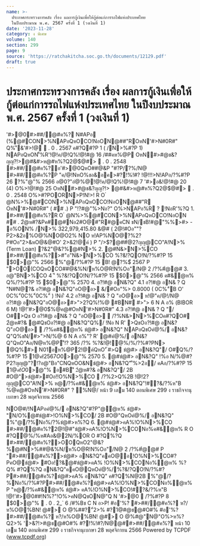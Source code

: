 ```yaml
---
name: >-
  ประกาศกระทรวงการคลัง เรื่อง ผลการกู้เงินเพื่อให้กู้ต่อแก่การรถไฟแห่งประเทศไทย
  ในปีงบประมาณ พ.ศ. 2567 ครั้งที่ 1 (วงเงินที่ 1)
date: '2023-11-28'
category: ง พิเศษ
volume: 140
section: 299
page: 9
source: 'https://ratchakitcha.soc.go.th/documents/12129.pdf'
draft: true
---
```


# ประกาศกระทรวงการคลัง เรื่อง ผลการกู้เงินเพื่อให้กู้ต่อแก่การรถไฟแห่งประเทศไทย ในปีงบประมาณ พ.ศ. 2567 ครั้งที่ 1 (วงเงินที่ 1)

'#>@0#>##/@#ค%? N#APอ (%@#CON>%NAPอQหOCO!NอON@##"ROหN'#>N#0R#" Q%'ี&'#>!@  . 0 . 2567 ค#?Q#?P 1 ( /N>%#?P 1) NAPอQหON'็%R'!@!ค/@!Q%!@!#@ 16 /##คห%@P OหN#>#@ช&?ญญ?!>@#&#>ห@#ห%?Q2@$@#>  . 0 . 2548 #>##/@#ค%?อ'#>@0QหO##@&P "#?P/?%/N@ #>##/@#ค%?P "ค/@!NหO%ชอ&อค>#?!%!#? !@!!!>N!APอ/?%#?P 26 ?%"@"% 2566 อ@0?"อํ@%@!@!ค/@!Q%!@!#@ 7 '#>อ&!@!#@ 20 (4) O%>!@!#@ 25 OหN#>#@ช&?ญญ?!> @#&#>ห@#ห%?Q2@$@#>  . 0 . 2548 O%>#?POORN>P!N!>! R O ํ @N%>%@#CON>%NAPอQหOCO!NอON@##"R OหN'#>N#0R#" ( ## .) P "!?#@"%>Nอ?" O%>NAPอ%R ? !NอR'%?Q 1. #>##/@#ค%?R O ํ @N%>%@#CON>%NAPอQหOCO!NอON ## . 2ํ@ห#?&Pค#@#Nอ2#O@#"R#@คCN ชN/ชB!#@"%%>#> - อ%ON% /N>% 322,979,415.80 &@# ( 2@!#Oอ""?P2>&2อ%O@%NO@O2% NO ห!AP%NO@?%2?P#Oอ"2>&หO@&@#O' 2>&2!@ค์ ) P "/>$?@##ํ@2?ญญ@CO"A!N>% (Term Loan) ?&2"@&?%@#N>% 2. @#N&>N>%CO #>##/@#ค%?>#"อ"N&>N>%CO %?&!?QO!N/?%#?P 15 $0>@"% 2566 %"@/?%#?P 15 B! @?%$์ 2567 P ">OO(COQหOCO##@&%N/ห%O@R!N%Oอ"/N@ 2 /?%#ํ@@# 3. อ@"BN>%CO 4 'ี %?&!?QO!N/?%#?P 15 $0>@"% 2566 ค#&ํ@ห% Q%/?%#?P 15 $0>@"% 2570 4. อ?!#@ อN&?Q" 4.1 อ?!#@ อN& ? Q "N#N@?& อ?!#@ อN&?Q"อO@อ> &/#Oอ"%> 0.8000 ( 0C%"์B O' 0C%"์0C%"์0C%"์ ) !Nอ'ี 4.2 อ?!#@ อN& ? Q "อO@อ> ห!@"ค/@!/N@ อ?!#@ อN&?Q"อO@อ>#>">2?Q%!%@ #BN# #>"> 6 N A อ% (BIBOR 6 M) !@!'#>@0$%@ค@#OหN'#>N#0R#" 4.3 อ?!#@ อN& ? Q "/ O#>Qช O อ?!#@ อN& ? Q "อO@อ>  /?%N&>N>%COค#?QO# 2ํ@ห#?& @#QชOอ?!#@ อN&?Q"Q%/ !Nอ N R' >QชOอ?!#@ อN&?Q"อO@อ>  /?%ค#&ํ@ห% ชํ@#> อN&?Q" NAPอQชOคํ@%/ อN&?Q"Q%ชN/#>">N/%@ 6 N A อ%"? R' @#คํ@%/ อN&?Q"QหO"Aอ/N@ห%@P'ี!? 365 /?% %?&!@!ํ@%/%/?%#?PN> @Q%#> N01อห%@P2!@ค์QหO'ั #>Q ชํ@#> อN&?Q"/ O#Q%/?%#?P 15 $1 @ค! 2567 O%>ชํ@#> อN&?Q"/ 2B #O@"Q%/?%#?P 15 $0>@"% 2570 5. @#ชํ@#> อN&?Q" !%อ N/%@#?P2?ญญ@"?!?อ@"Bอ"CNQหOO&Nชํ@#> อN&?Q"'ี%>2อ/ คAอ/?%#?P 15 $1 @ค! O%> 15 $0>@"% อ#B'ี 2ํ@ห#?& อN&?Q"/ 2B #O@">ชํ@#>#Oอ!!O%N>%CO  /?%2>Q%2B !@!2?ญญ@CO"A!N>% ห@/?%ค#&ํ@ห% ชํ@#> อN&?Q"!#?&/?%ห"B $%@ค@#OหN'#>N#0R#" OQหON%APอ%R'ชํ@#>Q%/?%#ํ@@#"? R' P "R!N%?&/?%ห"B !@!'#>@0$%@ค@#OหN'#>N#0R#" ? %N@/ หน้า 9 เลม 140 ตอนพิเศษ 299 ง ราชกิจจานุเบกษา 28 พฤศจิกายน 2566

NO@#/!NAPอคํ@%/ อN&?Q"#?P"@ํ@ห% ชํ@#> "N/O%@#ชํ@#>!O%N>%CO/ 2B #O@"QหOคํ@%/ อN&?Q" %"@/?%Nอ%/?%ชํ@#>ห%?Q 6. @#ชํ@#>คA%!O%N>%CO #>##/@#ค%?2@!@#"ชํ@#>คA%!O%N>%CONอ%ค#&ํ@ห% R O #?Qํ@%/%ห#Aอ&@2N/%OR O #?Q%?Q #>##/@#ค%?>OOQหO2"@&?%@#N>%##@&%N/ห%O@R!N%Oอ"/N@ 2 /?%#ํ@@# P "#>##/@#ค%?>ชํ@#> อN&?Q"คคO@อ!O%N>%CO#?PคO@ชํ@#> #Oอ!?&@#ชํ@#>คA% !O%N>%CONอ%ํ@ห% %?Q% #?Q%?Q อN&?Q"คคO@QหOคํ@%/%?&!?QO!N/?%#?P#>##/@#ค%?ชํ@#>คA% อN&?Q" ค#?Q%N@2B %"@/?%Nอ%/?%#?P#>##/@#ค%?ชํ@#>คA%!O%N>%CONอ%ํ@ห% P "ห@/?%ค#&ํ@ห% ชํ@#> คA%!O%N>%CO!#?&/?%ห"B !@!'#>@0$%@ค@#OหN'#>N#0R#"QหON%APอ%R'ชํ@#>คA%Q%/?%#ํ@@#"? R' 7. R!N!?คN@$##!N%?"!O%>คN@QชON@"Q N '#>@0  /?%#?P 8 $0>@"%  . 0 . 2_` 6 /#%Bช C N อ>P! #อ'%? #>##/@#ค%? ห?/ห%O@%BN! @#> O @%##?"์2>% #?1@#@ช@#O#% #อ'%? #>##/@#ค%? ห?/ห%O@%BN! @#> O @%#@"N@"O%>ห%?Q2>% '>&?!>#@ช@#O#% #?!%!#?/N@@##>##/@#ค%? หน้า 10 เลม 140 ตอนพิเศษ 299 ง ราชกิจจานุเบกษา 28 พฤศจิกายน 2566 Powered by TCPDF (www.tcpdf.org)
